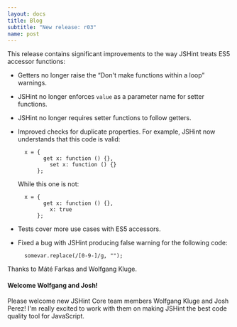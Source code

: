 ```yaml
---
layout: docs
title: Blog
subtitle: "New release: r03"
name: post
---
```


This release contains significant improvements to the way JSHint
treats ES5 accessor functions:

* Getters no longer raise the “Don't make functions within a loop”
  warnings.

* JSHint no longer enforces `value` as a parameter name for setter
  functions.

* JSHint no longer requires setter functions to follow getters.

* Improved checks for duplicate properties. For example, JSHint now
  understands that this code is valid:

        x = {
              get x: function () {},
                set x: function () {}
            };

    While this one is not:

        x = {
              get x: function () {},
                x: true
            };

* Tests cover more use cases with ES5 accessors.

* Fixed a bug with JSHint producing false warning for the following
  code:

        somevar.replace(/[0-9-]/g, "");

Thanks to Máté Farkas and Wolfgang Kluge.

#### Welcome Wolfgang and Josh!

Please welcome new JSHint Core team members Wolfgang Kluge and Josh Perez!
I'm really excited to work with them on making JSHint the best code quality
tool for JavaScript.
